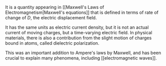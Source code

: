 It is a quantity appearing in [[Maxwell's Laws of Electromagnetism|Maxwell's equations]] that is defined in terms of rate of change of $D$, the electric displacement field.

It has the same units as electric current density, but it is not an actual current of moving charges, but a time-varying electric field. In physical materials, there is also a contribution from the slight motion of charges bound in atoms, called dielectric polarization.

This was an important addition to Ampere's laws by Maxwell, and has been crucial to explain many phenomena, including [[electromagnetic waves]].